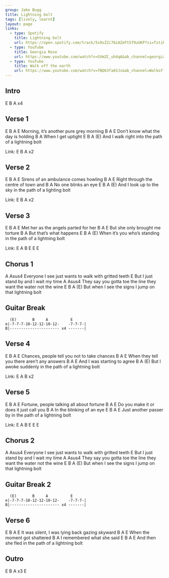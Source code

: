 ```yaml
---
group: Jake Bugg
title: Lightning bolt
tags: [lively, learnt]
layout: page
links:
  - type: Spotify
    title: Lightning bolt
    url: https://open.spotify.com/track/5s9sZ2i76iAZeFt5f9uUKP?si=TztiRp3OTKOLjr_Z5hiUHQ
  - type: YouTube
    title: Georgia Rose
    url: https://www.youtube.com/watch?v=SXmZC_uh4qA&ab_channel=georgiarose16
  - type: YouTube
    title: Walk off the earth
    url: https://www.youtube.com/watch?v=fBQ63fa6SJs&ab_channel=WalkofftheEarth
---
```


## Intro

 E B A x4

## Verse 1

E               B      A         E
Morning, it’s another pure grey morning
B                    A      E
Don’t know what the day is holding
        B      A
When I get uptight
        E                  B           A      (E)
And I walk right into the path of a lightning bolt

Link: E B A x2

## Verse 2

E             B    A         E
Sirens of an ambulance comes howling
         B          A       E
Right through the centre of town and
         B        A
No one blinks an eye
       E                         B          A      (E)
And I look up to the sky in the path of a lighting bolt

Link: E B A x2

## Verse 3

E               B      A      E
Met her as the angels parted for her
         B    A          E
But she only brought me torture
     B           A
But that’s what happens
           E                         B         A        (E)
When it’s you who’s standing in the path of a lightning bolt

Link: E A B E E E

## Chorus 1

A                            Asus4
Everyone I see just wants to walk with gritted teeth
E
But I just stand by and I wait my time
A                                            Asus4
They say you gotta toe the line they want the water not the wine
           E               B             A            (E)
But when I see the signs I jump on that lightning bolt

## Guitar Break

```chordpro
  (E)       B     A          E
e|-7-7-7-10-12-12-10-12-    -7-7-7-|
B|---------------------- x4 -------|
```

## Verse 4

E                B        A           E
Chances, people tell you not to take chances
           B              A          E
When they tell you there aren’t any answers
    B       A          E
And I was starting to agree
                             B           A      (E)
But I awoke suddenly in the path of a lightning bolt

Link: E A B x2

## Verse 5

E                 B      A         E
Fortune, people talking all about fortune
        B          A            E
Do you make it or does it just call you
        B             A
In the blinking of an eye
       E                       B         A         E
Just another passer by in the path of a lightning bolt

Link: E A B E E E

## Chorus 2

A                            Asus4
Everyone I see just wants to walk with gritted teeth
E
But I just stand by and I wait my time
A                                            Asus4
They say you gotta toe the line they want the water not the wine
           E               B             A            (E)
But when I see the signs I jump on that lightning bolt

## Guitar Break 2

```chordpro
  (E)       B     A          E
e|-7-7-7-10-12-12-10-12-    -7-7-7-|
B|---------------------- x4 -------|
```

## Verse 6

E                     B     A            E
It was silent, I was lying back gazing skyward
B         A            E
When the moment got shattered
     B                 A
I remembered what she said
              E           B         A         E
And then she fled in the path of a lightning bolt

## Outro

E B A x3 E
